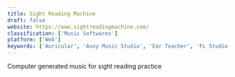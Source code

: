 ```yaml
---
title: Sight Reading Machine
draft: false 
website: https://www.sightreadingmachine.com/
classification: ['Music Softwares']
platform: ['Web']
keywords: ['Auricular', 'Auxy Music Studio', 'Ear Teacher', 'FL Studio Mobile', 'Flowkey', 'Gaishan.io', 'Keezy Drummer', 'Meludia', 'Musico', 'Pacemaker', 'PianoBooster', 'PrimoMusic', 'Scribble Audio', 'Simply Piano', 'Soundslice for Teachers', 'Tab Lab', 'Type Drummer', 'Ultralight MIDIPlayer', 'Until AM']
---
```

Computer generated music for sight reading practice